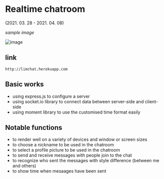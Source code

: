 # Realtime chatroom
(2021. 03. 28 - 2021. 04. 08)

*sample image*

![image](https://user-images.githubusercontent.com/80735337/113517383-829e6e80-9577-11eb-92bf-309be92287fc.png)

## link

    http://limchat.herokuapp.com

## Basic works

- using express.js to configure a server
- using socket.io library to connect data between server-side and client-side
- using moment library to use the customised time format easily

## Notable functions

- to render well on a variety of devices and window or screen sizes
- to choose a nickname to be used in the chatroom
- to select a profile picture to be used in the chatroom
- to send and receive messages with people join to the chat
- to recognize who sent the messages with style difference (between me and others)
- to show time when mesaages have been sent
